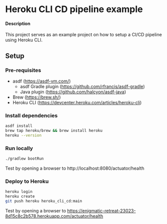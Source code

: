 # Heroku CLI CD pipeline example

#### Description
This project serves as an example project on how to setup
a CI/CD pipeline using Heroku CLI.

## Setup
### Pre-requisites
- asdf (https://asdf-vm.com/)  
  - asdf Gradle plugin (https://github.com/rfrancis/asdf-gradle)  
  - Java plugin (https://github.com/halcyon/asdf-java)
- Brew (https://brew.sh/)
- Heroku CLI (https://devcenter.heroku.com/articles/heroku-cli)

### Install dependencies
```bash
asdf install
brew tap heroku/brew && brew install heroku
heroku --version
```

### Run locally
```bash
./gradlew bootRun
```
Test by opening a browser to http://localhost:8080/actuator/health

### Deploy to Heroku
```bash 
heroku login
heroku create
git push heroku heroku_cli_cd:main
```
Test by opening a browser to https://enigmatic-retreat-23023-8d15c8c2b578.herokuapp.com/actuator/health

